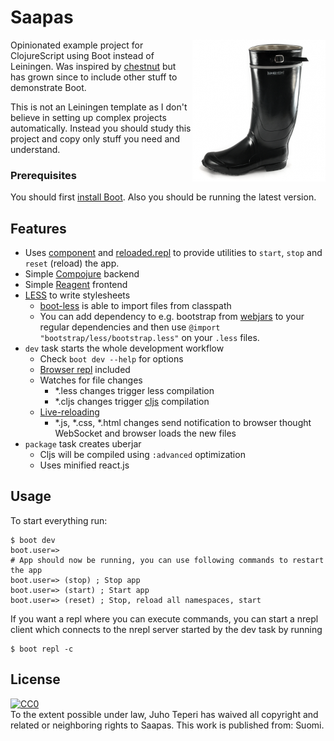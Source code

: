 # Saapas

<img src="saapas.png" align="right">

Opinionated example project for ClojureScript using Boot instead of Leiningen.
Was inspired by [chestnut] but has grown since to include other stuff to
demonstrate Boot.

This is not an Leiningen template as I don't believe in setting up complex
projects automatically. Instead you should study this project and copy
only stuff you need and understand.

### Prerequisites

You should first [install Boot][install]. Also you should be running the
latest version.

## Features

- Uses [component] and [reloaded.repl] to provide utilities to `start`,
  `stop` and `reset` (reload) the app.
- Simple [Compojure][compojure] backend
- Simple [Reagent][reagent] frontend
- [LESS][less] to write stylesheets
  - [boot-less] is able to import files from classpath
  - You can add dependency to e.g. bootstrap from [webjars][webjars] to
    your regular dependencies and then use `@import "bootstrap/less/bootstrap.less"`
    on your `.less` files.
- `dev` task starts the whole development workflow
  - Check `boot dev --help` for options
  - [Browser repl][boot-cljs-repl] included
  - Watches for file changes
    - \*.less changes trigger less compilation
    - \*.cljs changes trigger [cljs][boot-cljs] compilation
  - [Live-reloading][boot-reload]
    - \*.js, \*.css, \*.html changes send notification to browser thought WebSocket and browser loads the new files
- `package` task creates uberjar
  - Cljs will be compiled using `:advanced` optimization
  - Uses minified react.js

## Usage

To start everything run:
```
$ boot dev
boot.user=>
# App should now be running, you can use following commands to restart the app
boot.user=> (stop) ; Stop app
boot.user=> (start) ; Start app
boot.user=> (reset) ; Stop, reload all namespaces, start
```

If you want a repl where you can execute commands, you can start a nrepl
client which connects to the nrepl server started by the dev task by running
```
$ boot repl -c
```

## License

<p xmlns:dct="http://purl.org/dc/terms/" xmlns:vcard="http://www.w3.org/2001/vcard-rdf/3.0#">
  <a rel="license"
     href="http://creativecommons.org/publicdomain/zero/1.0/">
    <img src="http://i.creativecommons.org/p/zero/1.0/88x31.png" style="border-style: none;" alt="CC0" />
  </a>
  <br />
  To the extent possible under law,
  <span resource="[_:publisher]" rel="dct:publisher">
    <span property="dct:title">Juho Teperi</span></span>
  has waived all copyright and related or neighboring rights to
  <span property="dct:title">Saapas</span>.
This work is published from:
<span property="vcard:Country" datatype="dct:ISO3166"
      content="FI" about="[_:publisher]">
  Suomi</span>.
</p>

[chestnut]: https://github.com/plexus/chestnut
[install]: https://github.com/boot-clj/boot#install
[component]: https://github.com/stuartsierra/component
[reloaded.repl]: https://github.com/weavejester/reloaded.repl
[compojure]: https://github.com/weavejester/compojure
[reagent]: https://github.com/reagent-project/reagent
[LESS]:http://lesscss.org/
[boot-less]: https://github.com/Deraen/boot-less
[webjars]: http://www.webjars.org
[boot-cljs]: https://github.com/adzerk/boot-cljs
[boot-cljs-repl]: https://github.com/adzerk/boot-cljs-repl
[boot-reload]: https://github.com/adzerk/boot-reload
